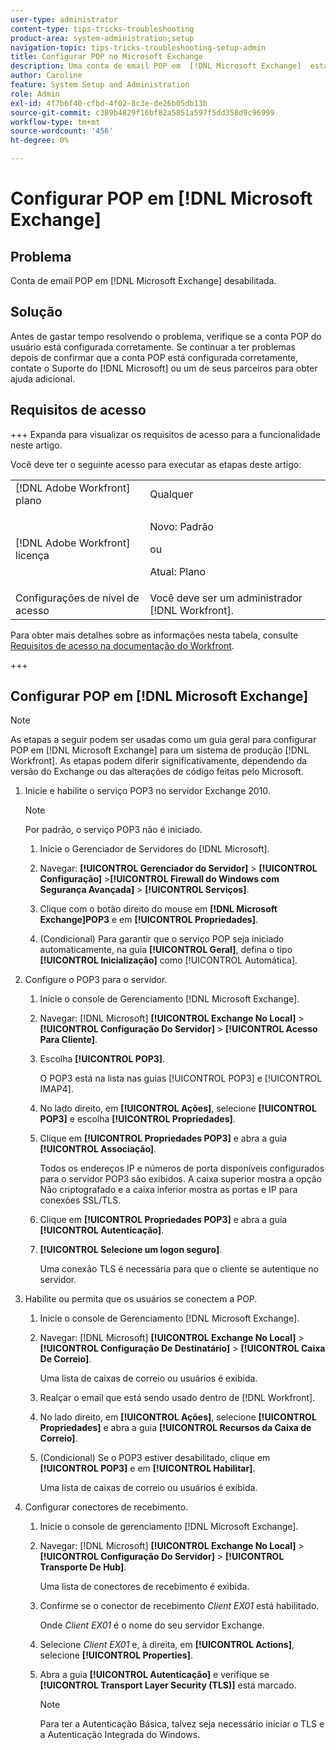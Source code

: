 ```yaml
---
user-type: administrator
content-type: tips-tricks-troubleshooting
product-area: system-administration;setup
navigation-topic: tips-tricks-troubleshooting-setup-admin
title: Configurar POP no Microsoft Exchange
description: Uma conta de email POP em  [!DNL Microsoft Exchange]  está desabilitada.
author: Caroline
feature: System Setup and Administration
role: Admin
exl-id: 4f7b6f40-cfbd-4f02-8c3e-de26b05db13b
source-git-commit: c389b4829f16bf82a5851a597f5dd358d9c96999
workflow-type: tm+mt
source-wordcount: '456'
ht-degree: 0%

---
```


# Configurar POP em [!DNL Microsoft Exchange]

## Problema

Conta de email POP em [!DNL Microsoft Exchange] desabilitada.

## Solução

Antes de gastar tempo resolvendo o problema, verifique se a conta POP do usuário está configurada corretamente. Se continuar a ter problemas depois de confirmar que a conta POP está configurada corretamente, contate o Suporte do [!DNL Microsoft] ou um de seus parceiros para obter ajuda adicional.

<!--
<p data-mc-conditions="QuicksilverOrClassic.Draft mode">For instructions on integrating a POP account in Adobe Workfront, see .</p>
-->

## Requisitos de acesso

+++ Expanda para visualizar os requisitos de acesso para a funcionalidade neste artigo.

Você deve ter o seguinte acesso para executar as etapas deste artigo:

<table style="table-layout:auto"> 
 <col> 
 <col> 
 <tbody> 
  <tr> 
   <td role="rowheader">[!DNL Adobe Workfront] plano</td> 
   <td>Qualquer</td> 
  </tr> 
  <tr> 
   <td role="rowheader">[!DNL Adobe Workfront] licença</td> 
   <td>
   <p>Novo: Padrão</p>
   <p>ou</p>
   <p>Atual: Plano</p></td> 
  </tr> 
  <tr> 
   <td role="rowheader">Configurações de nível de acesso</td> 
   <td>Você deve ser um administrador [!DNL Workfront]. </td> 
  </tr> 
 </tbody> 
</table>

Para obter mais detalhes sobre as informações nesta tabela, consulte [Requisitos de acesso na documentação do Workfront](/help/quicksilver/administration-and-setup/add-users/access-levels-and-object-permissions/access-level-requirements-in-documentation.md).

+++

## Configurar POP em [!DNL Microsoft Exchange]

>[!NOTE]
>
>As etapas a seguir podem ser usadas como um guia geral para configurar POP em [!DNL Microsoft Exchange] para um sistema de produção [!DNL Workfront]. As etapas podem diferir significativamente, dependendo da versão do Exchange ou das alterações de código feitas pelo Microsoft.

1. Inicie e habilite o serviço POP3 no servidor Exchange 2010.

   >[!NOTE]
   >
   >Por padrão, o serviço POP3 não é iniciado.

   1. Inicie o Gerenciador de Servidores do [!DNL Microsoft].
   1. Navegar: **[!UICONTROL Gerenciador do Servidor]** > **[!UICONTROL Configuração]** >**[!UICONTROL Firewall do Windows com Segurança Avançada]** > **[!UICONTROL Serviços]**.

   1. Clique com o botão direito do mouse em **[!DNL Microsoft Exchange]POP3** e em **[!UICONTROL Propriedades]**.

   1. (Condicional) Para garantir que o serviço POP seja iniciado automaticamente, na guia **[!UICONTROL Geral]**, defina o tipo **[!UICONTROL Inicialização]** como [!UICONTROL Automática].

1. Configure o POP3 para o servidor.

   1. Inicie o console de Gerenciamento [!DNL Microsoft Exchange].
   1. Navegar: [!DNL Microsoft] **[!UICONTROL Exchange No Local]** > **[!UICONTROL Configuração Do Servidor]** > **[!UICONTROL Acesso Para Cliente]**.

   1. Escolha **[!UICONTROL POP3]**.

      O POP3 está na lista nas guias [!UICONTROL POP3] e [!UICONTROL IMAP4].

   1. No lado direito, em **[!UICONTROL Ações]**, selecione **[!UICONTROL POP3]** e escolha **[!UICONTROL Propriedades]**.

   1. Clique em **[!UICONTROL Propriedades POP3]** e abra a guia **[!UICONTROL Associação]**.

      Todos os endereços IP e números de porta disponíveis configurados para o servidor POP3 são exibidos. A caixa superior mostra a opção Não criptografado e a caixa inferior mostra as portas e IP para conexões SSL/TLS.

   1. Clique em **[!UICONTROL Propriedades POP3]** e abra a guia **[!UICONTROL Autenticação]**.

   1. **[!UICONTROL Selecione um logon seguro]**.

      Uma conexão TLS é necessária para que o cliente se autentique no servidor.

1. Habilite ou permita que os usuários se conectem a POP.

   1. Inicie o console de Gerenciamento [!DNL Microsoft Exchange].
   1. Navegar: [!DNL Microsoft] **[!UICONTROL Exchange No Local]** > **[!UICONTROL Configuração De Destinatário]** > **[!UICONTROL Caixa De Correio]**.

      Uma lista de caixas de correio ou usuários é exibida.

   1. Realçar o email que está sendo usado dentro de [!DNL Workfront].
   1. No lado direito, em **[!UICONTROL Ações]**, selecione **[!UICONTROL Propriedades]** e abra a guia **[!UICONTROL Recursos da Caixa de Correio]**.

   1. (Condicional) Se o POP3 estiver desabilitado, clique em **[!UICONTROL POP3]** e em **[!UICONTROL Habilitar]**.

      Uma lista de caixas de correio ou usuários é exibida.

1. Configurar conectores de recebimento.

   1. Inicie o console de gerenciamento [!DNL Microsoft Exchange].
   1. Navegar: [!DNL Microsoft] **[!UICONTROL Exchange No Local]** > **[!UICONTROL Configuração Do Servidor]** > **[!UICONTROL Transporte De Hub]**.

      Uma lista de conectores de recebimento é exibida.

   1. Confirme se o conector de recebimento *Client* *EX01* está habilitado.

      Onde *Client* *EX01* é o nome do seu servidor Exchange.

   1. Selecione *Client EX01* e, à direita, em **[!UICONTROL Actions]**, selecione **[!UICONTROL Properties]**.

   1. Abra a guia **[!UICONTROL Autenticação]** e verifique se **[!UICONTROL Transport Layer Security (TLS)]** está marcado.

      >[!NOTE]
      >
      >Para ter a Autenticação Básica, talvez seja necessário iniciar o TLS e a Autenticação Integrada do Windows.
